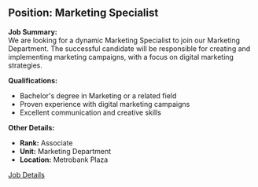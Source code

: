 ## **Position: Marketing Specialist**

**Job Summary:**  
We are looking for a dynamic Marketing Specialist to join our Marketing Department. The successful candidate will be responsible for creating and implementing marketing campaigns, with a focus on digital marketing strategies.

**Qualifications:**  
- Bachelor's degree in Marketing or a related field
- Proven experience with digital marketing campaigns
- Excellent communication and creative skills

**Other Details:**
- **Rank:** Associate
- **Unit:** Marketing Department
- **Location:** Metrobank Plaza

[Job Details](#job-2-details)
